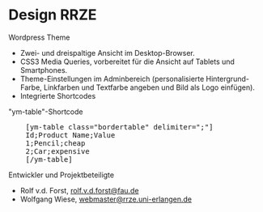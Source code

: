 Design RRZE
===========

Wordpress Theme

* Zwei- und dreispaltige Ansicht im Desktop-Browser. 
* CSS3 Media Queries, vorbereitet für die Ansicht auf Tablets und Smartphones. 
* Theme-Einstellungen im Adminbereich (personalisierte Hintergrund-Farbe, Linkfarben und Textfarbe angeben und Bild als Logo einfügen).
* Integrierte Shortcodes

"ym-table"-Shortcode
<pre>
    [ym-table class="bordertable" delimiter=";"]
    Id;Product Name;Value
    1;Pencil;cheap
    2;Car;expensive
    [/ym-table]
</pre>

Entwickler und Projektbeteiligte

- Rolf v.d. Forst, rolf.v.d.forst@fau.de
- Wolfgang Wiese, webmaster@rrze.uni-erlangen.de

